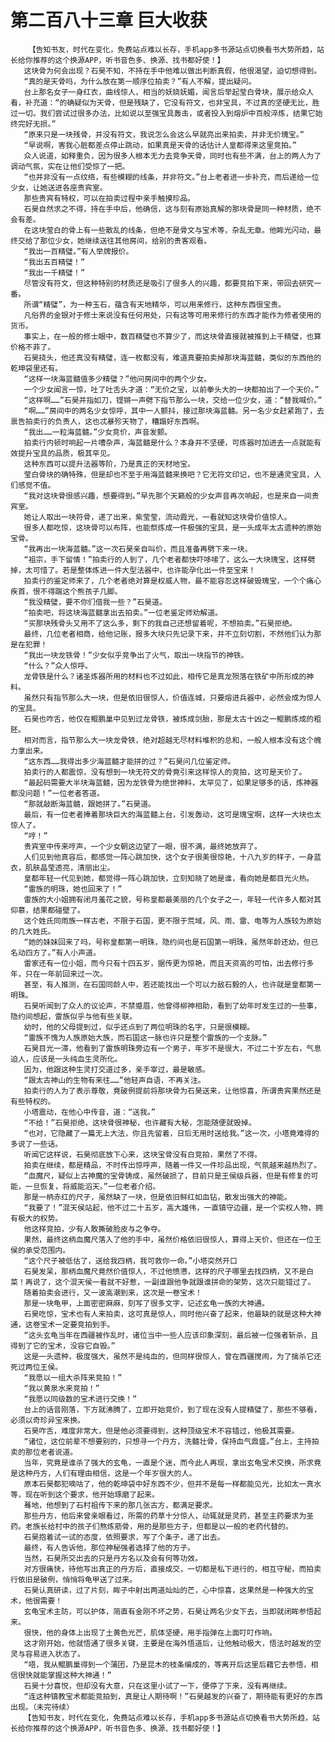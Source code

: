 # 第二百八十三章 巨大收获
        【告知书友，时代在变化，免费站点难以长存，手机app多书源站点切换看书大势所趋，站长给你推荐的这个换源APP，听书音色多、换源、找书都好使！】
       这块骨为何会出现？石昊不知，不持在手中他难以做出判断真假，他很渴望，迫切想得到。
       “真的是天骨吗，为什么放在第一顺序位拍卖？”有人不解，提出疑问。
       台上那名女子一身红衣，曲线惊人，相当的妖娆妩媚，闻言后举起莹白骨块，展示给众人看，补充道：“的确疑似为天骨，但是残缺了，它没有符文，也非宝具，不过真的坚硬无比，胜过一切。我们尝试过很多办法，比如说以至强宝具轰击，或者投入到熔炉中百般淬炼，结果它始终完好无损。”
       “原来只是一块残骨，并没有符文，我说怎么会这么早就亮出来拍卖，并非无价瑰宝。”
       “早说啊，害我心脏都差点停止跳动，如果真是天骨的话估计人皇都得来这里竞拍。”
       众人说道，如释重负，因为很多人根本无力去竞争天骨，同时也有些不满，台上的两人为了调动气氛，实在让他们受惊了一把。
       “也并非没有一点纹络，有些模糊的线条，并非符文。”台上老者进一步补充，而后递给一位少女，让她送进各座贵宾室。
       那些贵宾有特权，可以在拍卖过程中亲手触摸珍品。
       石昊自然求之不得，持在手中后，他确信，这与刻有原始真解的那块骨是同一种材质，绝不会有差。
       在这块莹白的骨上有一些散乱的线条，但绝不是骨文与宝术等，杂乱无章。他眸光闪动，最终交给了那位少女，她继续送往其他房间，给别的贵客观看。
       “我出一百精璧。”有人举牌报价。
       “我出五百精璧！”
       “我出一千精璧！”
       尽管没有符文，但这种特别的材质还是吸引了很多人的兴趣，都要竞拍下来，带回去研究一番。
       所谓“精璧”，为一种玉石，蕴含有天地精华，可以用来修行，这种东西很宝贵。
       凡俗界的金银对于修士来说没有任何用处，只有这等可用来修行的东西才能作为修者使用的货币。
       事实上，在一般的修士眼中，数百精璧也不算少了，而这块骨直接就被推到上千精璧，也算价格不菲了。
       石昊挠头，他还真没有精璧，连一枚都没有，难道真要拍卖掉那块海蓝髓，类似的东西他的乾坤袋里还有。
       “这样一块海蓝髓值多少精璧？”他问房间中的两个少女。
       一个少女闻言一惊，吐了吐舌头才道：“无价之宝，以前拳头大的一块都拍出了一个天价。”
       “这样啊……”石昊并指如刀，铿锵一声劈下指节那么一块，交给一位少女，道：“替我喊价。”
       “啊……”房间中的两名少女惊呼，其中一人颤抖，接过那块海蓝髓。另一名少女赶紧跑了，去禀告拍卖行的负责人，这也忒暴殄天物了，糟蹋好东西啊。
       “我出……一粒海蓝髓。”少女竞价，声音发颤。
       拍卖行内顿时响起一片嘈杂声，海蓝髓是什么？本身并不坚硬，可炼器时加进去一点就能有效提升宝具的品质，极其罕见。
       这种东西可以提升法器等阶，乃是真正的天材地宝。
       莹白骨块的确特殊，但是却也不至于用海蓝髓来换吧？它无符文印记，也不是通灵宝具，人们感觉不值。
       “我对这块骨很感兴趣，想要得到。”早先那个天籁般的少女声音再次响起，也是来自一间贵宾室。
       她让人取出一块符骨，递了出来，紫莹莹，流动霞光，一看就知这块骨价值惊人。
       很多人都吃惊，这块骨可以布阵，也能祭炼成一件极强的宝具，是一头成年太古遗种的原始宝骨。
       “我再出一块海蓝髓。”这一次石昊亲自叫价，而且准备再劈下来一块。
       “祖宗，手下留情！”拍卖行的人到了，几个老者都快吓哆嗦了，这么一大块瑰宝，这样劈掉，太可惜了。若是整体炼进一件大型法器中，也许能孕化出一件至宝来！
       拍卖行的鉴定师来了，几个老者绝对算是权威人物，最不能容忍这样破毁瑰宝，一个个痛心疾首，恨不得踹这个熊孩子几脚。
       “我没精璧，要不你们借我一些？”石昊道。
       “拍卖吧，将这块海蓝髓拿出去拍卖。”一位老鉴定师劝解道。
       “买那块残骨头又用不了这么多，剩下的我自己还想留着呢，不想拍卖。”石昊拒绝。
       最终，几位老者相商，给他记账，报多大块只先记录下来，并不立刻切割，不然他们认为那是在犯罪！
       “我出一块龙铁骨！”少女似乎竞争出了火气，取出一块指节的神铁。
       “什么？”众人惊呼。
       龙骨铁是什么？诸圣炼器所用的材料也不过如此，相传它是真龙殒落在铁矿中所形成的神料。
       虽然只有指节那么大一块，但是依旧很惊人，价值连城，只要熔进兵器中，必然会成为惊人的宝具。
       石昊也咋舌，他仅在鲲鹏巢中见到过龙骨铁，被炼成剑胎，那是太古十凶之一鲲鹏炼成的粗胚。
       相对而言，指节那么大一块龙骨铁，绝对超越无尽材料堆积的总和，一般人根本没有这个魄力拿出来。
       “这东西……我得出多少海蓝髓才能拼的过？”石昊问几位鉴定师。
       拍卖行的人都震惊，没有想到一块无符文的骨竟引来这样惊人的竞拍，这可是天价了。
       “最起码需要大半块海蓝髓，因为龙铁骨为绝世神料，太罕见了，如果足够多的话，炼神器都没问题！”一位老者答道。
       “那就敲断海蓝髓，跟她拼了。”石昊道。
       最后，有一位老者捧着那块巨大的海蓝髓上台，引发轰动，这可是瑰宝啊，这样一大块也太惊人了。
       “哼！”
       贵宾室中传来哼声，一个少女朝这边望了一眼，很不满，最终她放弃了。
       人们见到他真容后，都感觉一阵心跳加快，这个女子很美很惊艳，十八九岁的样子，一身蓝衣，肌肤晶莹透亮，清丽出尘。
       皇都年轻一代见到她，都觉得一阵心跳加快，立刻知晓了她是谁，看向她是都目光火热。
       “雷族的明珠，她也回来了！”
       雷族的大小姐拥有闭月羞花之貌，号称皇都最美丽的几个女子之一，年轻一代许多人都对其仰慕，结果都碰壁了。
       这个姓氏同雨族一样古老，不限于石国，更不限于荒域，风、雨、雷、电等为人族较为原始的几大姓氏。
       “她的妹妹回来了吗，号称皇都第一明珠，隐约间也是石国第一明珠，虽然年龄还幼，但已名动四方了。”有人小声道。
       雷家还有一位小姐，而今只有十四五岁，据传更为惊艳，而且天资高的可怕，出去修行多年，只在一年前回来过一次。
       甚至，有人推测，在石国同龄人中，若还能找出一个可以力敌石毅的人，也许就是皇都第一明珠。
       石昊听闻到了众人的议论声，不禁蹙眉，他曾得柳神相助，看到了幼年时发生过的一些事，隐约间想起，雷族似乎与他有些关联。
       幼时，他的父母提到过，似乎还点到了两位明珠的名字，只是很模糊。
       “雷族不愧为人族原始大族，而石国这一脉也许只是整个雷族的一个支脉。”
       石昊目光一滞，他看到了雷族明珠旁边有一个男子，年岁不是很大，不过二十岁左右，气息迫人，应该是一头纯血生灵所化。
       因为，他跟这种生灵打交道过多，亲手宰过，最是敏感。
       “跟太古神山的生物有来往……”他轻声自语，不再关注。
       拍卖行的人为了表示尊敬，竟破例提前将那块骨为石昊送来，让他惊喜，所谓贵宾果然还是有些特权的。
       小塔震动，在他心中传音，道：“送我。”
       “不给！”石昊拒绝，这块骨很神秘，也许藏有大秘，怎能随便就毁掉。
       “也对，它隐藏了一篇无上大法，你且先留着，日后无用时送给我。”这一次，小塔竟难得的多说了一些话。
       听闻它这样说，石昊彻底放下心来，这块宝骨没有白竞拍，果然了不得。
       拍卖在继续，都是精品，不时传出惊呼声，随着一件又一件珍品出现，气氛越来越热烈了。
       “血魔尺，疑似上古神魔的宝骨铸成，虽然破损了，目前只是王侯级兵器，但是有修复的可能，一旦恢复，将威能滔天。”一位老者介绍。
       那是一柄赤红的尺子，虽然缺了一块，但是依旧鲜红如血钻，散发出强大的神能。
       “我要了！”混天侯站起，他不过二十五岁，高大雄伟，一直镇守边疆，是一个实权人物，拥有极大的权势。
       他这样竞拍，少有人敢撕破脸皮与之争夺。
       果然，最终这柄血魔尺落入了他的手中，虽然价格依旧很惊人，算得上天价，但还在一位王侯的承受范围内。
       “这个尺子被低估了，送给我四柄，我可救你一命。”小塔突然开口
       石昊发呆，那柄血魔尺竟然价值惊人，不过他愤懑，这样的尺子哪里去找四柄，又不是白菜！再说了，这个混天侯一看就不好惹，一副谁跟他争就跟谁拼命的架势，这次只能错过了。
       随着拍卖会进行，又一波高潮到来，这次是一卷宝术！
       那是一块龟甲，上面密密麻麻，刻写了很多文字，记述玄龟一族的大神通。
       石昊吃惊，宝术也有人来拍卖，这可真是惊人，同时他兴奋了起来，他最缺的就是这种大神通，这卷宝术一定要竞拍到手。
       “这头玄龟当年在西疆被作乱时，诸位当中一些人应该印象深刻，最后被一位强者斩杀，且得到了它的宝术，没容它自毁。”
       这是一头遗种，极度强大，虽然不是纯血的，但同样很惊人，曾在西疆搅闹，为了擒杀它还死过两位王侯。
       “我愿以一组大杀阵来竞拍！”
       “我以黄泉水来竞拍！”
       “我愿以同级数的宝术进行交换！”
       台上的话音刚落，下方就沸腾了，立即开始竞价，到了现在没有人提精璧了，那些不够看，必须以奇珍异宝来换。
       石昊咋舌，难度非常大，但是他必须要得到，这种顶级宝术不容错过，他极其需要。
       “诸位，这位前辈不想要别的，只想寻一个丹方，洗髓壮骨，保持血气鼎盛。”台上，主持拍卖的那位老者说道。
       当年，究竟是谁杀了强大的玄龟，一直是个迷，而今此人再现，拿出玄龟宝术交换，所求竟是这种丹方，人们有理由相信，这是一个年岁很大的人。
       原本石昊都犯嘀咕了，他的乾坤袋中好东西不少，但并不是每一样都能见光，比如太一真水等，现在听到这个要求，他开始琢磨了起来。
       蓦地，他想到了石村祖传下来的那几张古方，都满足要求。
       那些丹方，他后来曾亲眼看过，所需的药草十分惊人，动辄就是灵药，甚至主药要求为圣药。老族长给村中的孩子们熬炼筋骨，用的是那些方子，但都是以一般的老药代替的。
       石昊抱着试一试的态度，依照要求，写了个条子，递了出去。
       最终，有人告诉他，那位神秘强者选择了他的方子。
       当然，石昊所交出去的只是丹方名以及会有何等功效。
       对方很痛快，待他写出真正的丹方后，直接成交，一切都是私下进行的，相互守秘，而拍卖行依旧是破例，悄悄将龟甲送了过来。
       石昊认真研读，过了片刻，眸子中射出两道灿灿的芒，心中惊喜，这果然是一种强大的宝术，他很需要！
       玄龟宝术主防，可以护体，简直有金刚不坏之势，石昊让两名少女下去，当即就闭眸参悟起来。
       很快，他的身体上出现了土黄色光芒，肌体坚硬，用手指弹在上面叮叮作响。
       这才刚开始，他就悟通了很多关键，主要是在海外悟道后，让他触动极大，悟法时越发的空灵与容易进入状态了。
       “唔，我从鲲鹏巢得到一个蒲团，乃是昆木的枝条编成的，等离开后这里后藉它去参悟，相信很快就能掌握这种大神通！”
       石昊十分喜悦，但却没有大意，只在这里小试了一下，便停了下来，没有再继续。
       “连这种镇教宝术都能竞拍到，真是让人期待啊！”石昊越发的兴奋了，期待能有更好的东西出现。（未完待续）
       【告知书友，时代在变化，免费站点难以长存，手机app多书源站点切换看书大势所趋，站长给你推荐的这个换源APP，听书音色多、换源、找书都好使！】